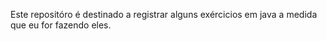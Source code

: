 Este repositóro é destinado a registrar alguns exércicios em java a medida que eu for fazendo eles. 
